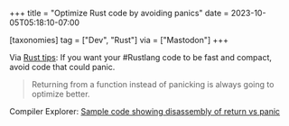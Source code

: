 +++
title = "Optimize Rust code by avoiding panics"
date = 2023-10-05T05:18:10-07:00

[taxonomies]
tag = ["Dev", "Rust"]
via = ["Mastodon"]
+++

Via [Rust tips](https://octodon.social/@rust/111179245721227273): If you want your #Rustlang code to be fast and compact, avoid code that could panic.

<!-- more -->

> Returning from a function instead of panicking is always going to optimize better.

Compiler Explorer: [Sample code showing disassembly of return vs panic](https://rust.godbolt.org/z/MKW1xjrrx)
